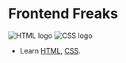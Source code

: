 # Frontend Freaks

![HTML logo](https://github.com/itsme-rash522/frontend-freaks/assets/127365805/27cf86a2-9a1a-4bce-83e6-8d6dd2585780) ![CSS logo](https://github.com/itsme-rash522/frontend-freaks/assets/127365805/e7ba4bc2-5f57-4b22-a5e5-d970715ab657)

- Learn [HTML](1-HTML), [CSS](2-CSS).
